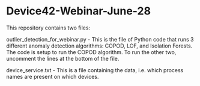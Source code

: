 # Device42-Webinar-June-28

This repository contains two files:

outlier_detection_for_webinar.py - This is the file of Python code that runs 3 different anomaly detection algorithms:  COPOD, LOF, and Isolation Forests.  The code is setup to run the COPOD algorithm.  To run the other two, uncomment the lines at the bottom of the file.

device_service.txt - This is a file containing the data, i.e. which process names are present on which devices.
